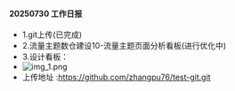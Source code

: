#### 20250730 工作日报
* 1.git上传(已完成)
* 2.流量主题数仓建设10-流量主题页面分析看板(进行优化中)
* 3.设计看板：
* ![img_1.png](img_1.png)
* 上传地址 :https://github.com/zhangpu76/test-git.git